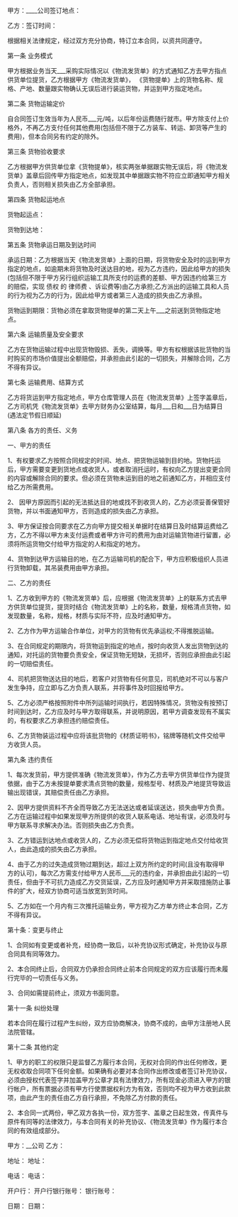 
 


甲方：____公司签订地点：


乙方：签订时间：


根据相关法律规定，经过双方充分协商，特订立本合同，以资共同遵守。


第一条 业务模式


甲方根据业务当天___采购实际情况以《物流发货单》的方式通知乙方去甲方指点供货单位提货，乙方根据甲方《物流发货单》， 《货物提单》上的货物名称、规格、产地、数量跟实物确认无误后进行装运货物，并运到甲方指定地点。


第二条 货物运输定价


自合同签订生效当年为人民币___元/吨，以后年份运费随行就市。甲方除支付上价格外，不再乙方支付任何其他费用(包括但不限于乙方装车、转运、卸货等产生的费用)，但本合同另有约定的除外。


第三条 货物验收要求


乙方根据甲方供货单位拿《货物提单》，核实两张单据跟实物无误后，将《物流发货单》盖章后回传甲方指定地点，如发现其中单据跟实物不符应立即通知甲方相关负责人，否则相关损失由乙方全部承担。


第四条 货物起运地点


货物起运点：


货物到达地：


第五条 货物承运日期及到达时间


承运日期：乙方根据当天《物流发货单》上面的日期，将货物安全及时的运到甲方指定的地点，如逾期未将货物及时送达目的地，视为乙方违约，因此给甲方的损失(包括但不限于甲方另行组织运输工具所支付的运费的差额、甲方因违约给第三方的赔偿，实现
债权
的
律师费
、诉讼费等)由乙方承担;乙方派出的运输工具和人员的行为视为乙方的行为，因此给甲方或者第三人造成的损失由乙方承担。


货物运到期限：货物必须在拿取货物提单的第二天上午___之前送到货物指定地点。


第六条 运输质量及安全要求


乙方在货物运输过程中出现货物毁损、丢失，调换等。甲方有权根据该批货物的当时购买的市场价值提出全额赔偿，并承担由此引起的一切损失，并解除合同，乙方不得有异议。


第七条 运输费用、结算方式


乙方将货运到甲方指定地点，甲方仓库管理人员在《物流发货单》上签字盖章后，乙方司机凭《物流发货单》去甲方财务办公室结算，每月___日和___日为结算日(遇法定节假日顺延)


第八条 各方的责任、义务


一、甲方的责任


1、有权要求乙方按照合同规定的时间、地点、把货物运输到目的地。货物托运后，甲方需要变更到货地点或收货人，或者取消托运时，有权向乙方提出变更合同的内容或解除合同的要求。但必须在货物未运到目的地之前通知乙方，并相应支付给乙方所需费用。


2、 因甲方原因而引起的无法抵达目的地或找不到收货人的，乙方必须妥善保管好货物，并以书面通知甲方，否则造成的损失由乙方承担。


3、甲方保证按合同要求在乙方向甲方提交相关单据时在结算日及时结算运费给乙方，乙方不得以甲方未支付运费或者甲方许可的费用为由对运输货物进行留置，必须将所运货物交付给甲方指定的人和指定的地方。


4、货物到达甲方运输目的地，在乙方运输司机的配合下，甲方应积极组织人员进行货物卸载，其吊装费用由甲方承担。


二、乙方的责任


1、乙方收到甲方的《物流发货单》后，应根据《物流发货单》上的联系方式去甲方供货单位提货，提货时结合《物流发货单》上的名称，数量，规格清点货物，如发现数量，名称，规格，材质与实际不符，应及时通知甲方。


2、乙方作为甲方运输合作单位，对甲方的货物有优先承运权;不得推脱运输。


3、在合同规定的期限内，将货物运到指定的地点，按时向收货人发出货物到达的通知，对托运的货物要负责安全，保证货物无短缺，无损坏，否则应承担由此引起的一切赔偿责任。


4、司机把货物送达目的地后，若客户对货物有任何意见，司机绝对不可以与客户发生争持，应立即与乙方负责人联系，并将事件及时回报给甲方。


5、乙方必须严格按照附件中所列运输时间执行，若因特殊情况，货物没有按预订时间到达时，乙方应及时与甲方取得联系，并说明原因，若甲方调查发现有不属实的，有权要求乙方承担违约赔偿责任。


6、乙方货物装运过程中应将该批货物的《材质证明书》，铭牌等随机文件交给甲方收货人员。


第九条 违约责任


1、每次发货前，甲方提供准确《物流发货单》，作为乙方去甲方供货单位作为提货依据，由于乙方未按提单要求清点货物的数量，规格型号、材质及产地提货导致运输出现错误，其赔偿责任由乙方承担。


2、因甲方提供资料不齐全而导致乙方无法送达或者延误送达，损失由甲方负责。乙方在运输过程中如果发现甲方所提供的收货人联系电话、地址有误，必须及时与甲方联系寻求解决办法。否则损失由乙方负责。


3、乙方错运到达地点或收货人的，乙方必须无偿将货物运到指定地点交付给收货人，由此造成的损失由乙方承担。


4、由于乙方的过失造成货物过期到达，超过上双方所约定的时间(且没有取得甲方的认可)，每次乙方需支付给甲方人民币___元的违约金，并承担由此引起的一切责任，但由于不可抗力造成乙方交货延误，乙方应及时通知甲方并采取措施防止事件的扩大，经双方协商可适当放宽到货时间。


5、乙方如在一个月内有三次推托运输业务，甲方视为乙方单方终止本合同，乙方不得有异议。


第十条：变更与终止


1、合同如有变更或者补充，经协商一致后，以补充协议形式确定，补充协议与原合同具有同等效力。


2、本合同终止后，合同双方仍承担合同终止前本合同规定的双方应该履行而未履行完毕的一切责任与义务。


3、合同如需提前终止，须双方书面同意。


第十一条 纠纷处理


若本合同在履行过程产生纠纷，双方应协商解决，协商不成的，由甲方注册地人民法院管辖。


第十二条 其他约定


1、甲方的职工的权限只是监督乙方履行本合同，无权对合同的作出任何修改，更无权收取合同项下任何金额。如果确有必要对本合同作出修改或者签订补充协议，必须由授权代表签字并加盖甲方公章才具有法律效力，所有现金必须进入甲方的银行帐户，所有票据必须有甲方行使票据权利方为有效，否则均不视为甲方收到此款项，由此产生的责任由乙方自行承担，不免除乙方付款的责任。


2、本合同一式两份，甲乙双方各执一份，双方签字、盖章之日起生效，传真件与原件有同等的法律效力，与本合同有关的补充协议、《物流发货单》作为履行本合同的有效组成部分。


甲方：__公司 乙方：


地址： 地址：


电话： 电话：


开户行： 开户行银行账号： 银行账号：


日期： 日期：
 


 

 
 
 
 
 
  


  
 

  


  


  
 
 
 
 

